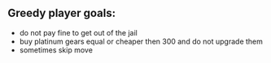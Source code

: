 ## Greedy player goals:
* do not pay fine to get out of the jail
* buy platinum gears equal or cheaper then 300 and do not upgrade them
* sometimes skip move
